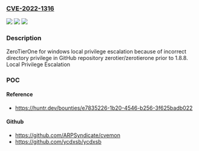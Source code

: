 ### [CVE-2022-1316](https://cve.mitre.org/cgi-bin/cvename.cgi?name=CVE-2022-1316)
![](https://img.shields.io/static/v1?label=Product&message=zerotier%2Fzerotierone&color=blue)
![](https://img.shields.io/static/v1?label=Version&message=%3C%201.8.8%20&color=brighgreen)
![](https://img.shields.io/static/v1?label=Vulnerability&message=CWE-284%20Improper%20Access%20Control&color=brighgreen)

### Description

ZeroTierOne for windows local privilege escalation because of incorrect directory privilege in GitHub repository zerotier/zerotierone prior to 1.8.8. Local Privilege Escalation

### POC

#### Reference
- https://huntr.dev/bounties/e7835226-1b20-4546-b256-3f625badb022

#### Github
- https://github.com/ARPSyndicate/cvemon
- https://github.com/ycdxsb/ycdxsb

